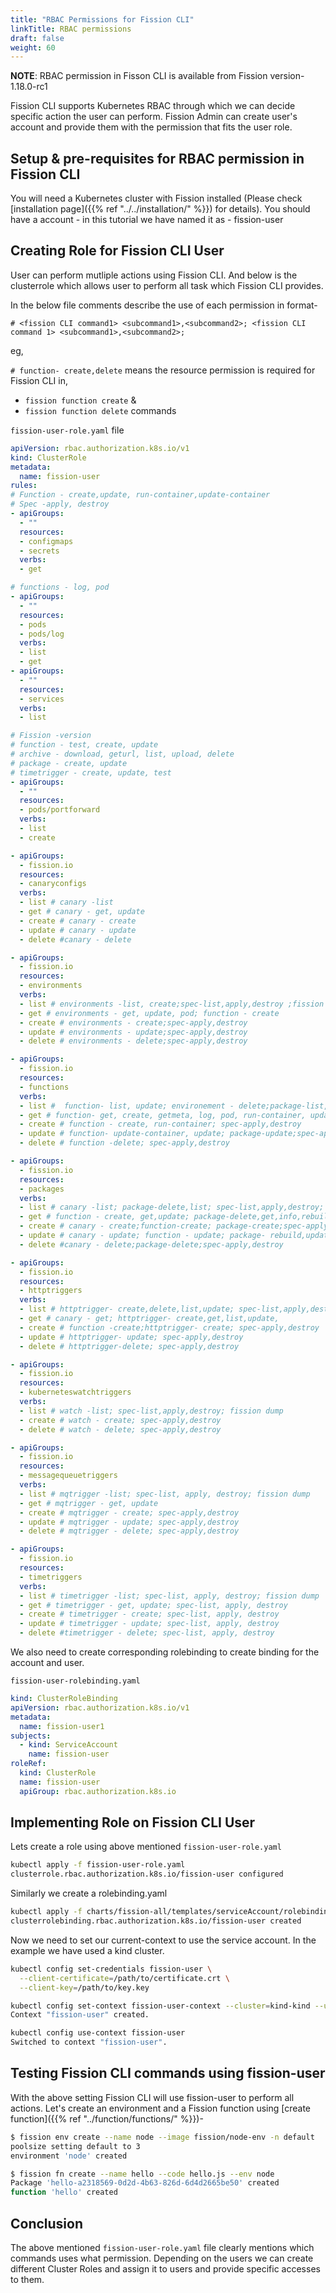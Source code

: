 ```yaml
---
title: "RBAC Permissions for Fission CLI"
linkTitle: RBAC permissions
draft: false
weight: 60
---
```


**NOTE**: RBAC permission in Fisson CLI is available from Fission version-1.18.0-rc1

Fission CLI supports Kubernetes RBAC through which we can decide specific action the user can perform. Fission Admin can create user's account and provide them with the permission that fits the user role.

## Setup & pre-requisites for RBAC permission in Fission CLI

You will need a Kubernetes cluster with Fission installed (Please check [installation page]({{% ref "../../installation/" %}}) for details).
You should have a account - in this tutorial we have named it as - fission-user

## Creating Role for Fission CLI User

User can perform mutliple actions using Fission CLI. And below is the clusterrole which allows user to perform all task which Fission CLI provides.

In the below file comments describe the use of each permission in format-

` # <fission CLI command1> <subcommand1>,<subcommand2>; <fission CLI command 1> <subcommand1>,<subcommand2>; `

eg,

`# function- create,delete` means the resource permission is required for Fission CLI in,

- `fission function create` &
- `fission function delete`
  commands

```fission-user-role.yaml``` file

```yaml
apiVersion: rbac.authorization.k8s.io/v1
kind: ClusterRole
metadata:
  name: fission-user
rules:
# Function - create,update, run-container,update-container
# Spec -apply, destroy
- apiGroups:
  - ""
  resources:
  - configmaps
  - secrets
  verbs:
  - get

# functions - log, pod 
- apiGroups:
  - ""
  resources:
  - pods
  - pods/log
  verbs:
  - list
  - get
- apiGroups:
  - ""
  resources:
  - services
  verbs:
  - list

# Fission -version
# function - test, create, update
# archive - download, geturl, list, upload, delete
# package - create, update
# timetrigger - create, update, test
- apiGroups:
  - ""
  resources:
  - pods/portforward
  verbs:
  - list
  - create 

- apiGroups:
  - fission.io
  resources:
  - canaryconfigs 
  verbs:
  - list # canary -list
  - get # canary - get, update
  - create # canary - create
  - update # canary - update
  - delete #canary - delete

- apiGroups:
  - fission.io
  resources:
  - environments
  verbs:
  - list # environments -list, create;spec-list,apply,destroy ;fission dump
  - get # environments - get, update, pod; function - create
  - create # environments - create;spec-apply,destroy
  - update # environments - update;spec-apply,destroy
  - delete # environments - delete;spec-apply,destroy

- apiGroups:
  - fission.io
  resources:
  - functions
  verbs:
  - list #  function- list, update; environement - delete;package-list, update, delete;spec-list,apply,destroy ;fission dump
  - get # function- get, create, getmeta, log, pod, run-container, update-container, update; httptrigger- create, update; mqtrigger - create, update
  - create # function - create, run-container; spec-apply,destroy
  - update # function- update-container, update; package-update;spec-apply,destroy
  - delete # function -delete; spec-apply,destroy

- apiGroups:
  - fission.io
  resources:
  - packages
  verbs:
  - list # canary -list; package-delete,list; spec-list,apply,destroy; fission dump
  - get # function - create, get,update; package-delete,get,info,rebuild,update; spec-apply,destroy
  - create # canary - create;function-create; package-create;spec-apply,destroy
  - update # canary - update; function - update; package- rebuild,update;spec-apply,destroy
  - delete #canary - delete;package-delete;spec-apply,destroy

- apiGroups:
  - fission.io
  resources:
  - httptriggers
  verbs:
  - list # httptrigger- create,delete,list,update; spec-list,apply,destroy; fission dump
  - get # canary - get; httptrigger- create,get,list,update, 
  - create # function -create;httptrigger- create; spec-apply,destroy
  - update # httptrigger- update; spec-apply,destroy
  - delete # httptrigger-delete; spec-apply,destroy

- apiGroups:
  - fission.io
  resources:
  - kuberneteswatchtriggers
  verbs:
  - list # watch -list; spec-list,apply,destroy; fission dump
  - create # watch - create; spec-apply,destroy
  - delete # watch - delete; spec-apply,destroy

- apiGroups:
  - fission.io
  resources:
  - messagequeuetriggers
  verbs:
  - list # mqtrigger -list; spec-list, apply, destroy; fission dump
  - get # mqtrigger - get, update
  - create # mqtrigger - create; spec-apply,destroy
  - update # mqtrigger - update; spec-apply,destroy
  - delete # mqtrigger - delete; spec-apply,destroy

- apiGroups:
  - fission.io
  resources:
  - timetriggers
  verbs:
  - list # timetrigger -list; spec-list, apply, destroy; fission dump
  - get # timetrigger - get, update; spec-list, apply, destroy
  - create # timetrigger - create; spec-list, apply, destroy
  - update # timetrigger - update; spec-list, apply, destroy
  - delete #timetrigger - delete; spec-list, apply, destroy
```

We also need to create corresponding rolebinding to create binding for the account and user.

```fission-user-rolebinding.yaml```

```yaml
kind: ClusterRoleBinding
apiVersion: rbac.authorization.k8s.io/v1
metadata:
  name: fission-user1
subjects:
  - kind: ServiceAccount
    name: fission-user
roleRef:
  kind: ClusterRole
  name: fission-user
  apiGroup: rbac.authorization.k8s.io


```

## Implementing Role on Fission CLI User

Lets create a role using above mentioned `fission-user-role.yaml`

```bash
kubectl apply -f fission-user-role.yaml 
clusterrole.rbac.authorization.k8s.io/fission-user configured
```

Similarly we create a rolebinding.yaml

```bash
kubectl apply -f charts/fission-all/templates/serviceAccount/rolebinding.yaml 
clusterrolebinding.rbac.authorization.k8s.io/fission-user created
```

Now we need to set our current-context to use the service account.
In the example we have used a kind cluster.

```bash
kubectl config set-credentials fission-user \
  --client-certificate=/path/to/certificate.crt \
  --client-key=/path/to/key.key
```

```bash
kubectl config set-context fission-user-context --cluster=kind-kind --user=fission-user
Context "fission-user" created.

kubectl config use-context fission-user
Switched to context "fission-user".
```

## Testing Fission CLI commands using fission-user

With the above setting Fission CLI will use fission-user to perform all actions. Let's create an environment and a Fission function using [create function]({{% ref "../function/functions/" %}})-

``` bash
$ fission env create --name node --image fission/node-env -n default
poolsize setting default to 3
environment 'node' created

$ fission fn create --name hello --code hello.js --env node
Package 'hello-a2318569-0d2d-4b63-826d-6d4d2665be50' created
function 'hello' created
```

## Conclusion

The above mentioned `fission-user-role.yaml` file clearly mentions which commands uses what permission. Depending on the users we can create different Cluster Roles and assign it to users and provide specific accesses to them.
